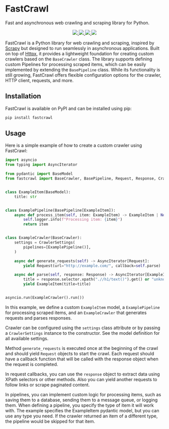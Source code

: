 # FastCrawl
Fast and asynchronous web crawling and scraping library for Python.

<p align="center">
<a href="https://github.com/ilarionkuleshov/fastcrawl/actions/workflows/code-quality.yml/?query=event%3Apush+branch%3Amain">
    <img src="https://github.com/ilarionkuleshov/fastcrawl/actions/workflows/code-quality.yml/badge.svg?event=push&branch=main">
</a>
<a href="https://coverage-badge.samuelcolvin.workers.dev/redirect/ilarionkuleshov/fastcrawl">
    <img src="https://coverage-badge.samuelcolvin.workers.dev/ilarionkuleshov/fastcrawl.svg">
</a>
<a href="https://pypi.org/project/fastcrawl">
    <img src="https://img.shields.io/pypi/v/fastcrawl?color=%2334D058">
</a>
<a href="https://pypi.org/project/fastcrawl">
    <img src="https://img.shields.io/pypi/pyversions/fastcrawl.svg?color=%2334D058">
</a>
</p>

FastCrawl is a Python library for web crawling and scraping, inspired by [Scrapy](https://github.com/scrapy/scrapy) but designed to run seamlessly in asynchronous applications. Built on top of [Httpx](https://github.com/encode/httpx), it provides a lightweight foundation for creating custom crawlers based on the `BaseCrawler` class. The library supports defining custom Pipelines for processing scraped items, which can be easily implemented by extending the `BasePipeline` class. While its functionality is still growing, FastCrawl offers flexible configuration options for the crawler, HTTP client, requests, and more.


## Installation
FastCrawl is available on PyPI and can be installed using pip:
```bash
pip install fastcrawl
```


## Usage
Here is a simple example of how to create a custom crawler using FastCrawl:
```python
import asyncio
from typing import AsyncIterator

from pydantic import BaseModel
from fastcrawl import BaseCrawler, BasePipeline, Request, Response, CrawlerSettings


class ExampleItem(BaseModel):
    title: str


class ExamplePipeline(BasePipeline[ExampleItem]):
    async def process_item(self, item: ExampleItem) -> ExampleItem | None:
        self.logger.info(f"Processing item: {item}")
        return item


class ExampleCrawler(BaseCrawler):
    settings = CrawlerSettings(
        pipelines=[ExamplePipeline()],
    )

    async def generate_requests(self) -> AsyncIterator[Request]:
        yield Request(url="http://example.com/", callback=self.parse)

    async def parse(self, response: Response) -> AsyncIterator[ExampleItem]:
        title = response.selector.xpath(".//h1/text()").get() or "unknown"
        yield ExampleItem(title=title)


asyncio.run(ExampleCrawler().run())
```

In this example, we define a custom `ExampleItem` model, a `ExamplePipeline` for processing scraped items, and an `ExampleCrawler` that generates requests and parses responses.

Crawler can be configured using the `settings` class attribute or by passing a `CrawlerSettings` instance to the constructor. See the model definition for all available settings.

Method `generate_requests` is executed once at the beginning of the crawl and should yield `Request` objects to start the crawl. Each request should have a callback function that will be called with the response object when the request is completed.

In request callbacks, you can use the `response` object to extract data using XPath selectors or other methods. Also you can yield another requests to follow links or scrape paginated content.

In pipelines, you can implement custom logic for processing items, such as saving them to a database, sending them to a message queue, or logging them. When defining a pipeline, you specify the type of item it will work with. The example specifies the ExampleItem pydantic model, but you can use any type you need. If the crawler returned an item of a different type, the pipeline would be skipped for that item.
